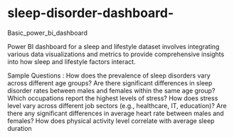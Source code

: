 # sleep-disorder-dashboard-
Basic_power_bi_dashboard

Power BI dashboard for a sleep and lifestyle dataset involves integrating various data visualizations and metrics to provide comprehensive insights into how sleep and lifestyle factors interact.

Sample Questions :
How does the prevalence of sleep disorders vary across different age groups?
Are there significant differences in sleep disorder rates between males and females within the same age group?
Which occupations report the highest levels of stress?
How does stress level vary across different job sectors (e.g., healthcare, IT, education)?
Are there any significant differences in average heart rate between males and females?
How does physical activity level correlate with average sleep duration
